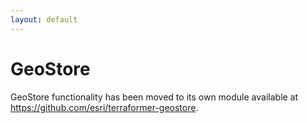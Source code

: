 ```yaml
---
layout: default
---
```


# GeoStore

GeoStore functionality has been moved to its own module available at https://github.com/esri/terraformer-geostore.
